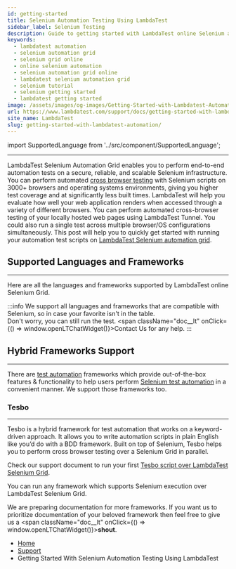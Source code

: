 ```yaml
---
id: getting-started
title: Selenium Automation Testing Using LambdaTest
sidebar_label: Selenium Testing
description: Guide to getting started with LambdaTest online Selenium automation grid. Run Selenium scripts on an online Selenium automation grid of 3000+ browsers. Run test on Java, Javascript, and 7 other programming language.
keywords:
  - lambdatest automation
  - selenium automation grid
  - selenium grid online
  - online selenium automation
  - selenium automation grid online
  - lambdatest selenium automation grid
  - selenium tutorial
  - selenium getting started
  - lambdatest getting started
image: /assets/images/og-images/Getting-Started-with-Lambdatest-Automation.jpg
url: https://www.lambdatest.com/support/docs/getting-started-with-lambdatest-automation/
site_name: LambdaTest
slug: getting-started-with-lambdatest-automation/
---
```


import SupportedLanguage from '../src/component/SupportedLanguage';


<script type="application/ld+json"
      dangerouslySetInnerHTML={{ __html: JSON.stringify({
       "@context": "https://schema.org",
        "@type": "BreadcrumbList",
        "itemListElement": [{
          "@type": "ListItem",
          "position": 1,
          "name": "Home",
          "item": "https://www.lambdatest.com"
        },{
          "@type": "ListItem",
          "position": 2,
          "name": "Support",
          "item": "https://www.lambdatest.com/support/docs/"
        },{
          "@type": "ListItem",
          "position": 3,
          "name": "Getting Started With Selenium Automation Testing Using LambdaTest",
          "item": "https://www.lambdatest.com/support/docs/getting-started-with-lambdatest-automation/"
        }]
      })
    }}
></script>

---

LambdaTest Selenium Automation Grid enables you to perform end-to-end automation tests on a secure, reliable, and scalable Selenium infrastructure. You can perform automated [cross browser testing](https://www.lambdatest.com/) with Selenium scripts on 3000+ browsers and operating systems environments, giving you higher test coverage and at significantly less built times. LambdaTest will help you evaluate how well your web application renders when accessed through a variety of different browsers. You can perform automated cross-browser testing of your locally hosted web pages using LambdaTest Tunnel. You could also run a single test across multiple browser/OS configurations simultaneously. This post will help you to quickly get started with running your automation test scripts on [LambdaTest Selenium automation grid](https://www.lambdatest.com/blog/why-selenium-grid-is-ideal-for-automated-browser-testing/).

## Supported Languages and Frameworks

---

Here are all the languages and frameworks supported by LambdaTest online Selenium Grid.

<SupportedLanguage />

:::info
We support all languages and frameworks that are compatible with Selenium, so in case your favorite isn't in the table.<br/>Don't worry, you can still run the test. <span className="doc__lt" onClick={() => window.openLTChatWidget()}>Contact Us</span> for any help.
:::

## Hybrid Frameworks Support

---

There are [test automation](https://www.lambdatest.com/automation-testing) frameworks which provide out-of-the-box features & functionality to help users perform [Selenium test automation](https://www.lambdatest.com/selenium-automation) in a convenient manner. We support those frameworks too.

### Tesbo

---

Tesbo is a hybrid framework for test automation that works on a keyword-driven approach. It allows you to write automation scripts in plain English like you’d do with a BDD framework. Built on top of Selenium, Tesbo helps you to perform cross browser testing over a Selenium Grid in parallel.

Check our support document to run your first [Tesbo script over LambdaTest Selenium Grid](/docs/executing-tesbo-automation-script-over-online-selenium-grid/).

You can run any framework which supports Selenium execution over LambdaTest Selenium Grid.

We are preparing documentation for more frameworks. If you want us to prioritize documentation of your beloved framework then feel free to give us a <span className="doc\_\_lt" onClick={() => window.openLTChatWidget()}>**shout**</span>.

<nav aria-label="breadcrumbs">
  <ul className="breadcrumbs">
    <li className="breadcrumbs__item">
      <a className="breadcrumbs__link" target="_self" href="https://www.lambdatest.com">
        Home
      </a>
    </li>
    <li className="breadcrumbs__item">
      <a className="breadcrumbs__link" target="_self" href="https://www.lambdatest.com/support/docs/">
        Support
      </a>
    </li>
    <li className="breadcrumbs__item breadcrumbs__item--active">
      <span className="breadcrumbs__link">
       Getting Started With Selenium Automation Testing Using LambdaTest
      </span>
    </li>
  </ul>
</nav>
